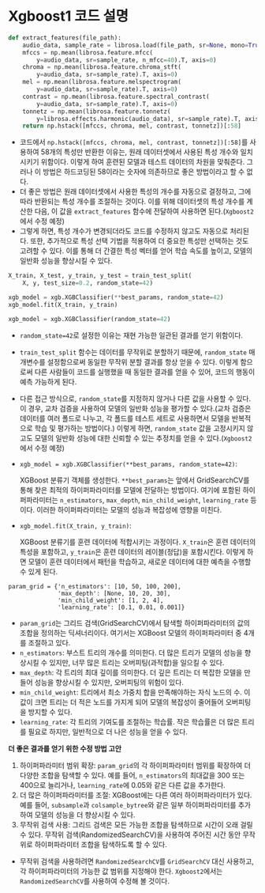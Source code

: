 # Xgboost1 코드 설명







```python
def extract_features(file_path):
    audio_data, sample_rate = librosa.load(file_path, sr=None, mono=True)
    mfccs = np.mean(librosa.feature.mfcc(
        y=audio_data, sr=sample_rate, n_mfcc=40).T, axis=0)
    chroma = np.mean(librosa.feature.chroma_stft(
        y=audio_data, sr=sample_rate).T, axis=0)
    mel = np.mean(librosa.feature.melspectrogram(
        y=audio_data, sr=sample_rate).T, axis=0)
    contrast = np.mean(librosa.feature.spectral_contrast(
        y=audio_data, sr=sample_rate).T, axis=0)
    tonnetz = np.mean(librosa.feature.tonnetz(
        y=librosa.effects.harmonic(audio_data), sr=sample_rate).T, axis=0)
    return np.hstack([mfccs, chroma, mel, contrast, tonnetz])[:58]
```

* 코드에서 `np.hstack([mfccs, chroma, mel, contrast, tonnetz])[:58]`를 사용하여 58개의 특성만 반환한 이유는, 원래 데이터셋에서 사용된 특성 개수와 일치시키기 위함이다.
  이렇게 하여 훈련된 모델과 테스트 데이터의 차원을 맞춰준다. 그러나 이 방법은 하드코딩된 58이라는 숫자에 의존하므로 좋은 방법이라고 할 수 없다.
* 더 좋은 방법은 원래 데이터셋에서 사용한 특성의 개수를 자동으로 결정하고, 그에 따라 반환되는 특성 개수를 조절하는 것이다. 이를 위해 데이터셋의 특성 개수를 계산한 다음, 이 값을 `extract_features` 함수에 전달하여 사용하면 된다.(`Xgboost2`에서 수정 예정)
* 그렇게 하면, 특성 개수가 변경되더라도 코드를 수정하지 않고도 자동으로 처리된다. 또한, 추가적으로 특성 선택 기법을 적용하여 더 중요한 특성만 선택하는 것도 고려할 수 있다. 이를 통해 더 간결한 특성 벡터를 얻어 학습 속도를 높이고, 모델의 일반화 성능을 향상시킬 수 있다.









```python
X_train, X_test, y_train, y_test = train_test_split(
    X, y, test_size=0.2, random_state=42)
```

```python
xgb_model = xgb.XGBClassifier(**best_params, random_state=42)
xgb_model.fit(X_train, y_train)
```

```python
xgb_model = xgb.XGBClassifier(random_state=42)
```

* `random_state=42`로 설정한 이유는 재현 가능한 일관된 결과를 얻기 위함이다. 

* `train_test_split` 함수는 데이터를 무작위로 분할하기 때문에, `random_state` 매개변수를 설정함으로써 동일한 무작위 분할 결과를 항상 얻을 수 있다.
  이렇게 함으로써 다른 사람들이 코드를 실행했을 때 동일한 결과를 얻을 수 있어, 코드의 행동이 예측 가능하게 된다.
  
* 다른 접근 방식으로, `random_state`를 지정하지 않거나 다른 값을 사용할 수 있다. 이 경우, 교차 검증을 사용하여 모델의 일반화 성능을 평가할 수 있다.(교차 검증은 데이터를 여러 폴드로 나누고, 각 폴드를 테스트 세트로 사용하면서 모델을 반복적으로 학습 및 평가하는 방법이다.) 이렇게 하면, `random_state` 값을 고정시키지 않고도 모델의 일반화 성능에 대한 신뢰할 수 있는 추정치를 얻을 수 있다.(`Xgboost2`에서 수정 예정)

* `xgb_model = xgb.XGBClassifier(**best_params, random_state=42)`:

  XGBoost 분류기 객체를 생성한다. `**best_params`는 앞에서 GridSearchCV를 통해 찾은 최적의 하이퍼파라미터를 모델에 전달하는 방법이다. 여기에 포함된 하이퍼파라미터는 `n_estimators`, `max_depth`, `min_child_weight`, `learning_rate` 등이다. 이러한 하이퍼파라미터는 모델의 성능과 복잡성에 영향을 미친다.

* `xgb_model.fit(X_train, y_train)`:

   XGBoost 분류기를 훈련 데이터에 적합시키는 과정이다. `X_train`은 훈련 데이터의 특성을 포함하고, `y_train`은 훈련 데이터의 레이블(정답)을 포함시킨다. 이렇게 하면 모델이 훈련 데이터에서 패턴을 학습하고, 새로운 데이터에 대한 예측을 수행할 수 있게 된다.







```
param_grid = {'n_estimators': [10, 50, 100, 200],
              'max_depth': [None, 10, 20, 30],
              'min_child_weight': [1, 2, 4],
              'learning_rate': [0.1, 0.01, 0.001]}
```

* `param_grid`는 그리드 검색(GridSearchCV)에서 탐색할 하이퍼파라미터의 값의 조합을 정의하는 딕셔너리이다. 여기서는 XGBoost 모델의 하이퍼파라미터 중 4개를 조절하고 있다.
* `n_estimators`: 부스트 트리의 개수를 의미한다. 더 많은 트리가 모델의 성능을 향상시킬 수 있지만, 너무 많은 트리는 오버피팅(과적합)을 일으킬 수 있다.
* `max_depth`: 각 트리의 최대 깊이를 의미한다. 더 깊은 트리는 더 복잡한 모델을 만들어 성능을 향상시킬 수 있지만, 오버피팅의 위험이 있다.
* `min_child_weight`: 트리에서 최소 가중치 합을 만족해야하는 자식 노드의 수. 이 값이 크면 트리는 더 적은 노드를 가지게 되어 모델의 복잡성이 줄어들어 오버피팅을 방지할 수 있다.
* `learning_rate`: 각 트리의 기여도를 조절하는 학습률. 작은 학습률은 더 많은 트리를 필요로 하지만, 일반적으로 더 나은 성능을 얻을 수 있다.

**더 좋은 결과를 얻기 위한 수정 방법 고안**

1. 하이퍼파라미터 범위 확장: `param_grid`의 각 하이퍼파라미터 범위를 확장하여 더 다양한 조합을 탐색할 수 있다. 예를 들어, `n_estimators`의 최대값을 300 또는 400으로 늘리거나, `learning_rate`에 0.05와 같은 다른 값을 추가한다.
2. 더 많은 하이퍼파라미터를 조절: XGBoost에는 다른 여러 하이퍼파라미터가 있다. 예를 들어, `subsample`과 `colsample_bytree`와 같은 일부 하이퍼파라미터를 추가하여 모델의 성능을 더 향상시킬 수 있다.
3. 무작위 검색 사용: 그리드 검색은 모든 가능한 조합을 탐색하므로 시간이 오래 걸릴 수 있다. 무작위 검색(RandomizedSearchCV)을 사용하여 주어진 시간 동안 무작위로 하이퍼파라미터 조합을 탐색하도록 할 수 있다. 

* 무작위 검색을 사용하려면 `RandomizedSearchCV`를 `GridSearchCV` 대신 사용하고, 각 하이퍼파라미터의 가능한 값 범위를 지정해야 한다. `Xgboost2`에서는 `RandomizedSearchCV`를 사용하여 수정해 볼 것이다.

